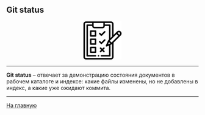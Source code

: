 ## Git status

<p align="center">
<img src="../images/status.png" width="100" title="image">
</p>

---

**Git status** – отвечает за демонстрацию состояния документов в рабочем каталоге и индексе: какие файлы изменены, но не добавлены в индекс, а какие уже ожидают коммита.

---

[На главную](/readme.md)